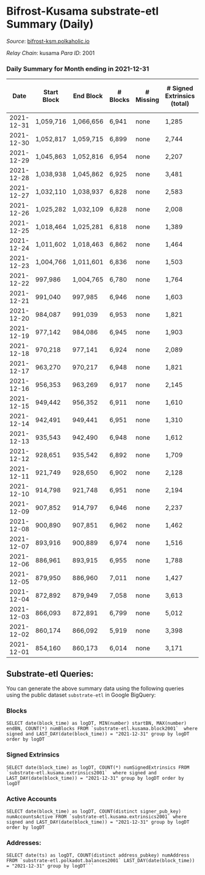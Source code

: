 # Bifrost-Kusama substrate-etl Summary (Daily)

_Source_: [bifrost-ksm.polkaholic.io](https://bifrost-ksm.polkaholic.io)

*Relay Chain*: kusama
*Para ID*: 2001



### Daily Summary for Month ending in 2021-12-31


| Date | Start Block | End Block | # Blocks | # Missing | # Signed Extrinsics (total) | # Active Accounts | # Addresses with Balances | # Events | # Transfers | # XCM Transfers In | # XCM Transfers Out |
| ---- | ----------- | --------- | -------- | --------- | --------------------------- | ----------------- | ------------------------- | -------- | ----------- | ------------------ | ------------------- |
| 2021-12-31 | 1,059,716 | 1,066,656 | 6,941 | none | 1,285 | 295 | 94,834 | 25,256 | 2,143 ($776,220) | 80 ($117,625) | 53 ($216,446) |
| 2021-12-30 | 1,052,817 | 1,059,715 | 6,899 | none | 2,744 | 314 | 94,795 | 34,350 | 4,949 ($5,359,784) | 75 ($76,832.49) | 74 ($132,929) |
| 2021-12-29 | 1,045,863 | 1,052,816 | 6,954 | none | 2,207 | 280 | 94,772 | 31,162 | 4,018 ($1,261,385) | 76 ($187,691) | 70 ($126,269) |
| 2021-12-28 | 1,038,938 | 1,045,862 | 6,925 | none | 3,481 | 341 | 94,742 | 41,180 | 6,147 ($6,645,597) | 202 ($564,531) | 178 ($677,885) |
| 2021-12-27 | 1,032,110 | 1,038,937 | 6,828 | none | 2,583 | 276 |  | 33,552 | 4,453 ($2,036,112) | 118 ($183,276) | 98 ($214,776) |
| 2021-12-26 | 1,025,282 | 1,032,109 | 6,828 | none | 2,008 | 264 | 94,698 | 28,594 | 3,149 ($836,591) | 49 ($254,606) | 70 ($132,445) |
| 2021-12-25 | 1,018,464 | 1,025,281 | 6,818 | none | 1,389 | 168 | 94,674 | 23,946 | 2,249 ($360,462) | 45 ($59,674.08) | 18 ($21,492.11) |
| 2021-12-24 | 1,011,602 | 1,018,463 | 6,862 | none | 1,464 | 204 | 94,662 | 24,774 | 2,022 ($1,077,739) | 71 ($116,519) | 86 ($91,190.65) |
| 2021-12-23 | 1,004,766 | 1,011,601 | 6,836 | none | 1,503 | 211 | 94,645 | 25,366 | 2,394 ($787,138) | 83 ($89,055.51) | 106 ($159,286) |
| 2021-12-22 | 997,986 | 1,004,765 | 6,780 | none | 1,764 | 250 | 94,628 | 27,265 | 2,814 ($541,568) | 77 ($108,146) | 88 ($122,721) |
| 2021-12-21 | 991,040 | 997,985 | 6,946 | none | 1,603 | 243 | 94,609 | 26,255 | 2,469 ($732,710) | 52 ($61,285.39) | 50 ($83,153.92) |
| 2021-12-20 | 984,087 | 991,039 | 6,953 | none | 1,821 | 295 | 94,589 | 30,516 | 3,445 ($580,100) | 43 ($51,432.01) | 54 ($57,673.08) |
| 2021-12-19 | 977,142 | 984,086 | 6,945 | none | 1,903 | 303 | 94,569 | 28,617 | 2,980 ($535,592) | 60 ($64,254.21) | 50 ($63,046.43) |
| 2021-12-18 | 970,218 | 977,141 | 6,924 | none | 2,089 | 333 | 94,552 | 30,930 | 3,142 ($1,272,575) | 101 ($273,222) | 84 ($268,635) |
| 2021-12-17 | 963,270 | 970,217 | 6,948 | none | 1,821 | 339 | 94,528 | 30,560 | 3,007 ($790,725) | 112 ($227,047) | 57 ($117,856) |
| 2021-12-16 | 956,353 | 963,269 | 6,917 | none | 2,145 | 361 | 93,862 | 29,847 | 3,186 ($1,210,225) | 164 ($366,961) | 140 ($318,030) |
| 2021-12-15 | 949,442 | 956,352 | 6,911 | none | 1,610 | 233 | 93,838 | 26,221 | 2,582 ($935,485) | 60 ($141,106) | 73 ($223,942) |
| 2021-12-14 | 942,491 | 949,441 | 6,951 | none | 1,310 | 237 | 93,821 | 23,684 | 2,120 ($591,684) | 38 ($78,909.55) | 67 ($128,665) |
| 2021-12-13 | 935,543 | 942,490 | 6,948 | none | 1,612 | 334 | 93,809 | 25,417 | 2,433 ($511,056) | 30 ($77,886.87) | 44 ($84,496.91) |
| 2021-12-12 | 928,651 | 935,542 | 6,892 | none | 1,709 | 295 | 93,792 | 26,717 | 2,598 ($1,656,637) | 38 ($745,417) | 59 ($507,367) |
| 2021-12-11 | 921,749 | 928,650 | 6,902 | none | 2,128 | 421 | 93,777 | 29,973 | 2,749 ($1,317,995) | 125 ($531,439) | 128 ($380,140) |
| 2021-12-10 | 914,798 | 921,748 | 6,951 | none | 2,194 | 365 | 93,743 | 30,350 | 2,925 ($2,308,280) | 80 ($2,238,866) | 91 ($967,809) |
| 2021-12-09 | 907,852 | 914,797 | 6,946 | none | 2,237 | 448 | 93,726 | 31,446 | 3,390 ($1,090,274) | 77 ($172,582) | 90 ($158,921) |
| 2021-12-08 | 900,890 | 907,851 | 6,962 | none | 1,462 | 242 | 93,747 | 25,876 | 2,504 ($775,602) | 70 ($201,243) | 79 ($230,460) |
| 2021-12-07 | 893,916 | 900,889 | 6,974 | none | 1,516 | 328 | 93,733 | 25,948 | 2,545 ($4,151,208) | 78 ($2,679,288) | 71 ($317,258) |
| 2021-12-06 | 886,961 | 893,915 | 6,955 | none | 1,788 | 453 | 93,723 | 27,710 | 2,673 ($1,634,684) | 109 ($405,778) | 122 ($299,614) |
| 2021-12-05 | 879,950 | 886,960 | 7,011 | none | 1,427 | 313 | 93,708 | 25,009 | 2,221 ($843,212) | 41 ($90,146.89) | 85 ($323,549) |
| 2021-12-04 | 872,892 | 879,949 | 7,058 | none | 3,613 | 1,176 | 93,692 | 37,560 | 4,843 ($2,337,769) | 114 ($508,881) | 147 ($623,608) |
| 2021-12-03 | 866,093 | 872,891 | 6,799 | none | 5,012 | 2,008 | 93,674 | 46,061 | 6,766 ($821,169) | 45 ($110,307) | 82 ($130,923) |
| 2021-12-02 | 860,174 | 866,092 | 5,919 | none | 3,398 | 1,399 | 93,518 | 32,165 | 4,094 ($2,499,298) | 41 ($713,305) | 118 ($117,788) |
| 2021-12-01 | 854,160 | 860,173 | 6,014 | none | 3,171 | 1,069 | 93,501 | 35,184 | 4,999 ($3,557,529) | 62 ($1,742,702) | 106 ($1,438,062) |

## Substrate-etl Queries:
You can generate the above summary data using the following queries using the public dataset `substrate-etl` in Google BigQuery:


### Blocks
```
SELECT date(block_time) as logDT, MIN(number) startBN, MAX(number) endBN, COUNT(*) numBlocks FROM `substrate-etl.kusama.block2001`  where signed and LAST_DAY(date(block_time)) = "2021-12-31" group by logDT order by logDT
```


### Signed Extrinsics
```
SELECT date(block_time) as logDT, COUNT(*) numSignedExtrinsics FROM `substrate-etl.kusama.extrinsics2001`  where signed and LAST_DAY(date(block_time)) = "2021-12-31" group by logDT order by logDT
```


### Active Accounts
```
SELECT date(block_time) as logDT, COUNT(distinct signer_pub_key) numAccountsActive FROM `substrate-etl.kusama.extrinsics2001` where signed and LAST_DAY(date(block_time)) = "2021-12-31" group by logDT order by logDT
```


### Addresses:
```
SELECT date(ts) as logDT, COUNT(distinct address_pubkey) numAddress FROM `substrate-etl.polkadot.balances2001` LAST_DAY(date(block_time)) = "2021-12-31" group by logDT```

